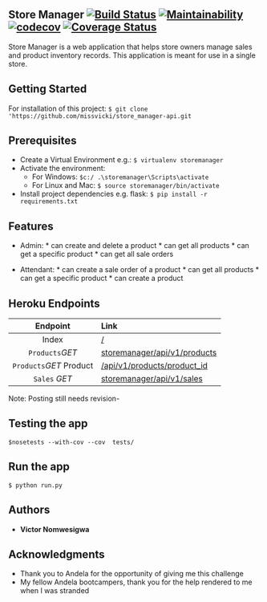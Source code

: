## Store Manager       [![Build Status](https://travis-ci.org/missvicki/store_manager-api.svg?branch=heroku)](https://travis-ci.org/missvicki/store_manager-api) [![Maintainability](https://api.codeclimate.com/v1/badges/a68f287f8f7b9bf13c07/maintainability)](https://codeclimate.com/github/missvicki/store_manager-api/maintainability) [![codecov](https://codecov.io/gh/missvicki/store_manager-api/branch/heroku/graph/badge.svg)](https://codecov.io/gh/missvicki/store_manager-api) [![Coverage Status](https://coveralls.io/repos/github/missvicki/store_manager-api/badge.svg?branch=heroku)](https://coveralls.io/github/missvicki/store_manager-api?branch=heroku)

Store Manager is a web application that helps store owners manage sales and product inventory records. This application is meant for use in a single store.    

## Getting Started

For installation of this project:  `$ git clone 'https://github.com/missvicki/store_manager-api.git`

## Prerequisites

* Create a Virtual Environment e.g.: `$ virtualenv storemanager`
* Activate the environment: 
    * For Windows: `$c:/ .\storemanager\Scripts\activate`
    * For Linux and Mac: `$ source storemanager/bin/activate`
* Install project dependencies e.g. flask: `$ pip install -r requirements.txt`

## Features

* Admin: 
      * can create and delete a product
      * can get all products 
      * can get a specific product
      * can get all sale orders

* Attendant:
      * can create a sale order of a product
      * can get all products 
      * can get a specific product
      * can create a product


## Heroku Endpoints

|Endpoint|Link|
|:---:|:---|
|Index|[/](https://store-manager-api-.herokuapp.com/)|
|`Products`*GET*|[storemanager/api/v1/products](https://store-manager-api-.herokuapp.com/storemanager/api/v1/products)|
|`Products`*GET* Product|[/api/v1/products/product_id](https://store-manager-api-.herokuapp.com/storemanager/api/v1/products/1)|
|`Sales` *GET*|[storemanager/api/v1/sales](https://store-manager-api-.herokuapp.com/storemanager/api/v1/sales)|


Note: Posting still needs revision-

## Testing the app

  `$nosetests --with-cov --cov  tests/`
  

## Run the app

`$ python run.py`

## Authors

* **Victor Nomwesigwa**

## Acknowledgments

* Thank you to Andela for the opportunity of giving me this challenge
* My fellow Andela bootcampers, thank you for the help rendered to me when I was stranded





